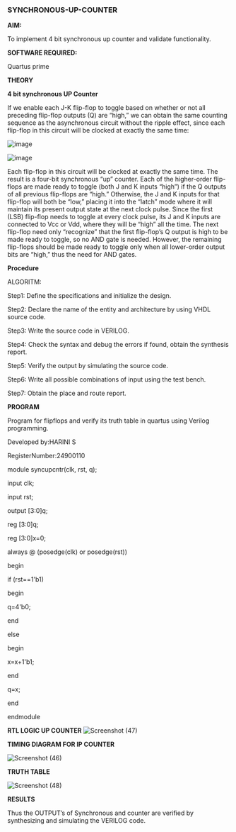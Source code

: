 ### SYNCHRONOUS-UP-COUNTER

**AIM:**

To implement 4 bit synchronous up counter and validate functionality.

**SOFTWARE REQUIRED:**

Quartus prime

**THEORY**

**4 bit synchronous UP Counter**

If we enable each J-K flip-flop to toggle based on whether or not all preceding flip-flop outputs (Q) are “high,” we can obtain the same counting sequence as the asynchronous circuit without the ripple effect, since each flip-flop in this circuit will be clocked at exactly the same time:

![image](https://github.com/naavaneetha/SYNCHRONOUS-UP-COUNTER/assets/154305477/d5db3fa0-e413-404c-b80e-b2f39d82e7e8)


![image](https://github.com/naavaneetha/SYNCHRONOUS-UP-COUNTER/assets/154305477/52cb61eb-d04b-442d-810c-31185a68410b)

Each flip-flop in this circuit will be clocked at exactly the same time.
The result is a four-bit synchronous “up” counter. Each of the higher-order flip-flops are made ready to toggle (both J and K inputs “high”) if the Q outputs of all previous flip-flops are “high.”
Otherwise, the J and K inputs for that flip-flop will both be “low,” placing it into the “latch” mode where it will maintain its present output state at the next clock pulse.
Since the first (LSB) flip-flop needs to toggle at every clock pulse, its J and K inputs are connected to Vcc or Vdd, where they will be “high” all the time.
The next flip-flop need only “recognize” that the first flip-flop’s Q output is high to be made ready to toggle, so no AND gate is needed.
However, the remaining flip-flops should be made ready to toggle only when all lower-order output bits are “high,” thus the need for AND gates.

**Procedure**

ALGORITM: 

Step1: Define the specifications and initialize the design. 

Step2: Declare the name of the entity and architecture by using VHDL source code. 

Step3: Write the source code in VERILOG. 

Step4: Check the syntax and debug the errors if found, obtain the synthesis report. 

Step5: Verify the output by simulating the source code. 

Step6: Write all possible combinations of input using the test bench. 

Step7: Obtain the place and route report.  


**PROGRAM**

 Program for flipflops and verify its truth table in quartus using Verilog programming. 

Developed by:HARINI S

RegisterNumber:24900110

module syncupcntr(clk, rst, q); 

  input clk; 
  
  input rst; 
  
  output [3:0]q; 
  
  reg [3:0]q; 
  
  reg [3:0]x=0; 
  
  always @ (posedge(clk) or posedge(rst))
  
  begin 
  
  if (rst==1'b1) 
  
  begin 
  
  q=4'b0; 
  
  end 
  
  else  
  
  begin 
  
  x=x+1'b1; 
  
  end 
  
  q=x; 
  
  end 
  
  endmodule
  


**RTL LOGIC UP COUNTER**
![Screenshot (47)](https://github.com/user-attachments/assets/c456d1bc-0b0b-4636-8abb-17d9210305b5)



**TIMING DIAGRAM FOR IP COUNTER**

![Screenshot (46)](https://github.com/user-attachments/assets/79165882-603d-441c-b877-8aedf81b861f)

**TRUTH TABLE**

![Screenshot (48)](https://github.com/user-attachments/assets/3d8f80b2-0dca-49f3-b39d-011d9402f858)

**RESULTS**

Thus the OUTPUT’s of Synchronous and counter are verified by synthesizing and simulating the  VERILOG code.

